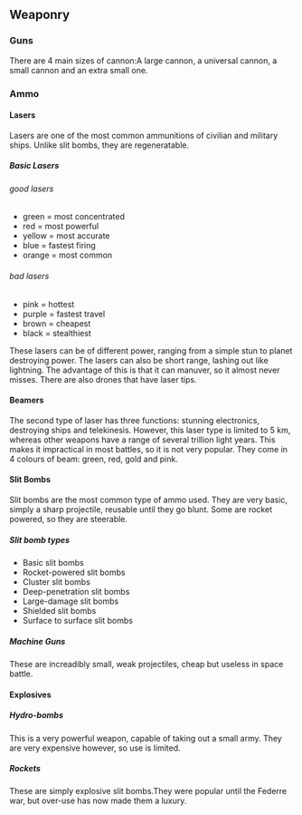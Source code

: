 ## Weaponry

### Guns

There are 4 main sizes of cannon:A large cannon, a universal cannon, a small cannon and an extra small one.

### Ammo

#### Lasers

Lasers are one of the most common ammunitions of civilian and military ships. Unlike slit bombs, they are regeneratable.

##### Basic Lasers

###### good lasers
- green = most concentrated
- red = most powerful
- yellow = most accurate
- blue = fastest firing
- orange = most common

###### bad lasers
- pink = hottest
- purple = fastest travel
- brown = cheapest
- black = stealthiest

These lasers can be of different power, ranging from a simple stun to planet destroying power. The lasers can also be short range, lashing out like lightning. The advantage of this is that it can manuver, so it almost never misses. There are also drones that have laser tips.

#### Beamers

The second type of laser has three functions: stunning electronics, destroying ships and telekinesis. However, this laser type is limited to 5 km, whereas other weapons have a range of several trillion light years. This makes it impractical in most battles, so it is not very popular. They come in 4 colours of beam: green, red, gold and pink.

#### Slit Bombs

Slit bombs are the most common type of ammo used. They are very basic, simply a sharp projectile, reusable until they go blunt. Some are rocket powered, so they are steerable.

##### Slit bomb types

- Basic slit bombs
- Rocket-powered slit bombs
- Cluster slit bombs
- Deep-penetration slit bombs
- Large-damage slit bombs
- Shielded slit bombs
- Surface to surface slit bombs

##### Machine Guns

These are increadibly small, weak projectiles, cheap but useless in space battle.

#### Explosives

##### Hydro-bombs

This is a very powerful weapon, capable of taking out a small army. They are very expensive however, so use is limited.

##### Rockets

These are simply explosive slit bombs.They were popular until the Federre war, but over-use has now made them a luxury.







